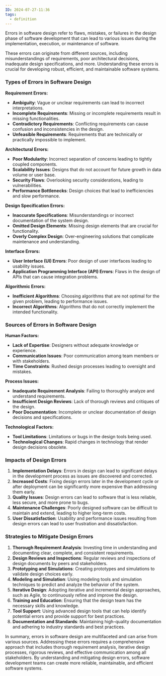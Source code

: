 ```yaml
---
ID: 2024-07-27-11:36
tags:
  - definition
---
```

Errors in software design refer to flaws, mistakes, or failures in the design phase of software development that can lead to various issues during the implementation, execution, or maintenance of software.

These errors can originate from different sources, including misunderstandings of requirements, poor architectural decisions, inadequate design specifications, and more. Understanding these errors is crucial for developing robust, efficient, and maintainable software systems.

### Types of Errors in Software Design

**Requirement Errors:**
- **Ambiguity**: Vague or unclear requirements can lead to incorrect interpretations.
- **Incomplete Requirements**: Missing or incomplete requirements result in missing functionalities.
- **Contradictory Requirements**: Conflicting requirements can cause confusion and inconsistencies in the design.
- **Unfeasible Requirements**: Requirements that are technically or practically impossible to implement.

**Architectural Errors:**
- **Poor Modularity**: Incorrect separation of concerns leading to tightly coupled components.
- **Scalability Issues**: Designs that do not account for future growth in data volume or user base.
- **Security Flaws**: Overlooking security considerations, leading to vulnerabilities.
- **Performance Bottlenecks**: Design choices that lead to inefficiencies and slow performance.

**Design Specification Errors:**
- **Inaccurate Specifications**: Misunderstandings or incorrect documentation of the system design.
- **Omitted Design Elements**: Missing design elements that are crucial for functionality.
- **Overly Complex Design**: Over-engineering solutions that complicate maintenance and understanding.

**Interface Errors:**
- **User Interface (UI) Errors**: Poor design of user interfaces leading to usability issues.
- **Application Programming Interface (API) Errors**: Flaws in the design of APIs that can cause integration problems.

**Algorithmic Errors:**
- **Inefficient Algorithms**: Choosing algorithms that are not optimal for the given problem, leading to performance issues.
- **Incorrect Algorithms**: Algorithms that do not correctly implement the intended functionality.

### Sources of Errors in Software Design

**Human Factors:**
- **Lack of Expertise**: Designers without adequate knowledge or experience.
- **Communication Issues**: Poor communication among team members or with stakeholders.
- **Time Constraints**: Rushed design processes leading to oversight and mistakes.

**Process Issues:**
- **Inadequate Requirement Analysis**: Failing to thoroughly analyze and understand requirements.
- **Insufficient Design Reviews**: Lack of thorough reviews and critiques of the design.
- **Poor Documentation**: Incomplete or unclear documentation of design decisions and specifications.

**Technological Factors:**
- **Tool Limitations**: Limitations or bugs in the design tools being used.
- **Technological Changes**: Rapid changes in technology that render design decisions obsolete.

### Impacts of Design Errors

1. **Implementation Delays**: Errors in design can lead to significant delays in the development process as issues are discovered and corrected.
2. **Increased Costs**: Fixing design errors later in the development cycle or after deployment can be significantly more expensive than addressing them early.
3. **Quality Issues**: Design errors can lead to software that is less reliable, less secure, and more prone to bugs.
4. **Maintenance Challenges**: Poorly designed software can be difficult to maintain and extend, leading to higher long-term costs.
5. **User Dissatisfaction**: Usability and performance issues resulting from design errors can lead to user frustration and dissatisfaction.

### Strategies to Mitigate Design Errors

1. **Thorough Requirement Analysis**: Investing time in understanding and documenting clear, complete, and consistent requirements.
2. **Design Reviews and Inspections**: Regular reviews and inspections of design documents by peers and stakeholders.
3. **Prototyping and Simulations**: Creating prototypes and simulations to validate design choices early.
4. **Modeling and Simulation**: Using modeling tools and simulation techniques to predict and analyze the behavior of the system.
5. **Iterative Design**: Adopting iterative and incremental design approaches, such as Agile, to continuously refine and improve the design.
6. **Training and Education**: Ensuring that the design team has the necessary skills and knowledge.
7. **Tool Support**: Using advanced design tools that can help identify potential errors and provide support for best practices.
8. **Documentation and Standards**: Maintaining high-quality documentation and adhering to industry standards and best practices.

In summary, errors in software design are multifaceted and can arise from various sources. Addressing these errors requires a comprehensive approach that includes thorough requirement analysis, iterative design processes, rigorous reviews, and effective communication among all stakeholders. By understanding and mitigating design errors, software development teams can create more reliable, maintainable, and efficient software systems.